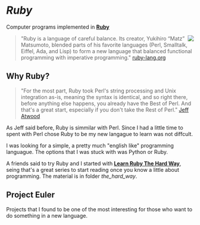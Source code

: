 # _Ruby_

Computer programs implemented in **[Ruby](https://www.ruby-lang.org/en/)** 

<img align="right" src="https://upload.wikimedia.org/wikipedia/commons/7/73/Ruby_logo.svg">

>"Ruby is a language of careful balance. Its creator, Yukihiro “Matz” Matsumoto, blended parts of his favorite languages (Perl, Smalltalk, Eiffel, Ada, and Lisp) to form a new language that balanced functional programming with imperative programming." [ruby-lang.org](https://www.ruby-lang.org/en/about/)

## Why Ruby?

>"For the most part, Ruby took Perl's string processing and Unix integration as-is, meaning the syntax is identical, and so right there, before anything else happens, you already have the Best of Perl. And that's a great start, especially if you don't take the Rest of Perl." [Jeff Atwood](https://blog.codinghorror.com/why-ruby/)

As Jeff said before, Ruby is simmilar with Perl. Since I had a little time to spent with Perl chose Ruby to be my new langague to learn was not diffcult.

I was looking for a simple, a pretty much "english like" programming languague. The options that I was stuck with was Python or Ruby.

A friends said to try Ruby and I started with **[Learn Ruby The Hard Way](https://learnrubythehardway.org)**, seing that's a great series to start reading once you know a little about programming. The material is in folder _the_hard_way_.

## Project Euler

Projects that I found to be one of the most interesting for those who want to do something in a new language.